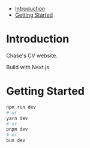 - [Introduction](#introduction)
- [Getting Started](#getting-started)

# Introduction
Chase's CV website.

Build with Next.js

# Getting Started

```bash
npm run dev
# or
yarn dev
# or
pnpm dev
# or
bun dev
```
